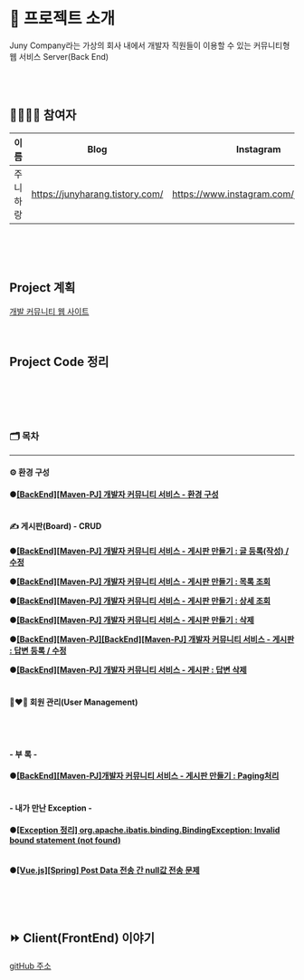 # 🚀 프로젝트 소개

Juny Company라는 가상의 회사 내에서 개발자 직원들이 이용할 수 있는 커뮤니티형 웹 서비스 Server(Back End)

<br><br>

## 👨‍👨‍👧‍👧 참여자


| 이름     | Blog                            | Instagram                             |
| ---------- | --------------------------------- | --------------------------------------- |
| 주니하랑 | https://junyharang.tistory.com/ | https://www.instagram.com/junyharang/ |

<br><br><br>

## Project 계획

[개발 커뮤니티 웹 사이트](https://productive-ornament-cad.notion.site/66eef05d63514a6a817576dff1762ec0)
<br><br><br>


## Project Code 정리

<br>

<br><br>

### 🗂 목차

---

#### ⚙️ 환경 구성

**●[\[BackEnd\]\[Maven-PJ\] 개발자 커뮤니티 서비스 - 환경 구성](https://junyharang.tistory.com/209)**
<br><br>

#### ✍️ 게시판(Board) - CRUD

**●[\[BackEnd\]\[Maven-PJ\] 개발자 커뮤니티 서비스 - 게시판 만들기 : 글 등록(작성) / 수정](https://junyharang.tistory.com/210)**
<br>

**●[\[BackEnd\]\[Maven-PJ\] 개발자 커뮤니티 서비스 - 게시판 만들기 : 목록 조회](https://junyharang.tistory.com/218)**
<br>

**●[\[BackEnd\]\[Maven-PJ\] 개발자 커뮤니티 서비스 - 게시판 만들기 : 상세 조회](https://junyharang.tistory.com/220)**
<br>

**●[\[BackEnd\]\[Maven-PJ\] 개발자 커뮤니티 서비스 - 게시판 만들기 : 삭제](https://junyharang.tistory.com/221)**
<br>

**●[\[BackEnd\]\[Maven-PJ\][BackEnd][Maven-PJ] 개발자 커뮤니티 서비스 - 게시판 : 답변 등록 / 수정](https://junyharang.tistory.com/243)**
<br>

**●[\[BackEnd\]\[Maven-PJ\] 개발자 커뮤니티 서비스 - 게시판 : 답변 삭제](https://junyharang.tistory.com/245)**
<br><br>

#### 👩‍❤️‍👨 회원 관리(User Management)

<br><br>

#### - 부 록 -

**●[\[BackEnd\]\[Maven-PJ\]개발자 커뮤니티 서비스 - 게시판 만들기 : Paging처리](https://junyharang.tistory.com/211)**
<br><br>

#### - 내가 만난 Exception -

**●[\[Exception 정리\] org.apache.ibatis.binding.BindingException: Invalid bound statement (not found)](https://junyharang.tistory.com/213)**<br><br>
<br>
**●[\[Vue.js\]\[Spring\] Post Data 전송 간 null값 전송 문제](https://junyharang.tistory.com/251)**

<br><br><br>

## ⏩ Client(FrontEnd) 이야기

[gitHub 주소](https://github.com/junyharang-personal-project/development-community-service-client)
